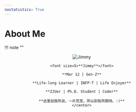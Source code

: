 ```yaml
---
nostatistics: True
---
```


# About Me

!!! note ""
    <center>
    ![Jimmy](https://cdn.jsta.top/jimmy/jimmy_128c.ico)
    
    <font size=5>**Jimmy**</font>

    **Mar 12 | Gen-Z**

    **Life-long Learner | INFP-T | Life Enjoyer**

    **ZJUer | Ph.D. Student | Coder**
    
    **这里如我所说，一片荒芜，所以别有所期待。:)**
    </center>
